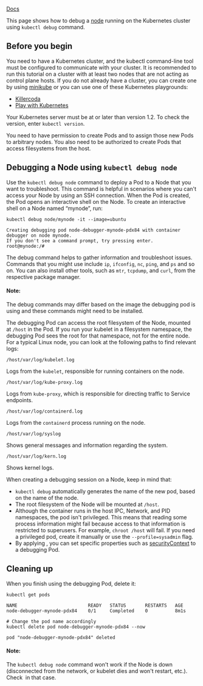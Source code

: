 [Docs](https://kubernetes.io/docs/tasks/debug/debug-cluster/kubectl-node-debug/)

This page shows how to debug a [node](https://kubernetes.io/docs/concepts/architecture/nodes/) running on the Kubernetes cluster using `kubectl debug` command.

## Before you begin[](https://kubernetes.io/docs/tasks/debug/debug-cluster/kubectl-node-debug/#before-you-begin)

You need to have a Kubernetes cluster, and the kubectl command-line tool must be configured to communicate with your cluster. It is recommended to run this tutorial on a cluster with at least two nodes that are not acting as control plane hosts. If you do not already have a cluster, you can create one by using [minikube](https://minikube.sigs.k8s.io/docs/tutorials/multi_node/) or you can use one of these Kubernetes playgrounds:

- [Killercoda](https://killercoda.com/playgrounds/scenario/kubernetes)
- [Play with Kubernetes](https://labs.play-with-k8s.com/)

Your Kubernetes server must be at or later than version 1.2. To check the version, enter `kubectl version`.

You need to have permission to create Pods and to assign those new Pods to arbitrary nodes. You also need to be authorized to create Pods that access filesystems from the host.

## Debugging a Node using `kubectl debug node`[](https://kubernetes.io/docs/tasks/debug/debug-cluster/kubectl-node-debug/#debugging-a-node-using-kubectl-debug-node)

Use the `kubectl debug node` command to deploy a Pod to a Node that you want to troubleshoot. This command is helpful in scenarios where you can't access your Node by using an SSH connection. When the Pod is created, the Pod opens an interactive shell on the Node. To create an interactive shell on a Node named “mynode”, run:

```shell
kubectl debug node/mynode -it --image=ubuntu
```

```console
Creating debugging pod node-debugger-mynode-pdx84 with container debugger on node mynode.
If you don't see a command prompt, try pressing enter.
root@mynode:/#
```

The debug command helps to gather information and troubleshoot issues. Commands that you might use include `ip`, `ifconfig`, `nc`, `ping`, and `ps` and so on. You can also install other tools, such as `mtr`, `tcpdump`, and `curl`, from the respective package manager.

#### Note:

The debug commands may differ based on the image the debugging pod is using and these commands might need to be installed.

The debugging Pod can access the root filesystem of the Node, mounted at `/host` in the Pod. If you run your kubelet in a filesystem namespace, the debugging Pod sees the root for that namespace, not for the entire node. For a typical Linux node, you can look at the following paths to find relevant logs:

`/host/var/log/kubelet.log`

Logs from the `kubelet`, responsible for running containers on the node.

`/host/var/log/kube-proxy.log`

Logs from `kube-proxy`, which is responsible for directing traffic to Service endpoints.

`/host/var/log/containerd.log`

Logs from the `containerd` process running on the node.

`/host/var/log/syslog`

Shows general messages and information regarding the system.

`/host/var/log/kern.log`

Shows kernel logs.

When creating a debugging session on a Node, keep in mind that:

- `kubectl debug` automatically generates the name of the new pod, based on the name of the node.
- The root filesystem of the Node will be mounted at `/host`.
- Although the container runs in the host IPC, Network, and PID namespaces, the pod isn't privileged. This means that reading some process information might fail because access to that information is restricted to superusers. For example, `chroot /host` will fail. If you need a privileged pod, create it manually or use the `--profile=sysadmin` flag.
- By applying [](https://kubernetes.io/docs/tasks/debug/debug-application/debug-running-pod/#debugging-profiles), you can set specific properties such as [securityContext](https://kubernetes.io/docs/tasks/configure-pod-container/security-context/) to a debugging Pod.

## Cleaning up[](https://kubernetes.io/docs/tasks/debug/debug-cluster/kubectl-node-debug/#cleaning-up)

When you finish using the debugging Pod, delete it:

```shell
kubectl get pods
```

```none
NAME                          READY   STATUS       RESTARTS   AGE
node-debugger-mynode-pdx84    0/1     Completed    0          8m1s
```

```shell
# Change the pod name accordingly
kubectl delete pod node-debugger-mynode-pdx84 --now
```

```none
pod "node-debugger-mynode-pdx84" deleted
```

#### Note:

The `kubectl debug node` command won't work if the Node is down (disconnected from the network, or kubelet dies and won't restart, etc.). Check [](https://kubernetes.io/docs/tasks/debug/debug-cluster/#example-debugging-a-down-unreachable-node) in that case.